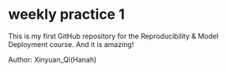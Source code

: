 # weekly practice 1
This is my first GitHub repository for the Reproducibility & Model Deployment course. And it is amazing!

Author: Xinyuan_Qi(Hanah)
